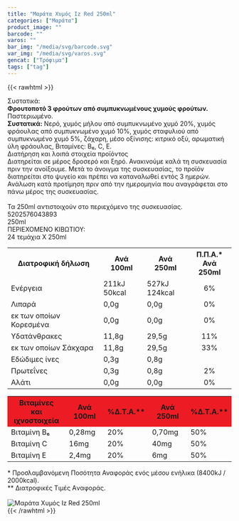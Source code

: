 ```yaml
---
title: "Μαράτα Χυμός Iz Red 250ml"
categories: ["Μαράτα"]
product_image: ""
barcode: ""
varos: ""
bar_img: "/media/svg/barcode.svg"
var_img: "/media/svg/varos.svg"
gencat: ["Τρόφιμα"]
tags: ["tag"]
---
```

{{< rawhtml >}}

<div class="sload382"><div class="product"><div id="sistatika">Συστατικά:</div><div class="alltext"><b>Φρουτοποτό 3 φρούτων από συμπυκνωμένους χυμούς φρούτων.</b> Παστεριωμένο.<br><b>Συστατικά:</b> Νερό, χυμός μήλου από συμπυκνωμένο χυμό 20%, χυμός φράουλας από συμπυκνωμένο χυμό 10%, χυμός σταφυλιού από συμπυκνωμένο χυμό 5%, ζάχαρη, μέσο οξίνισης: κιτρικό οξύ, αρωματική ύλη φράουλας, Βιταμίνες: Β₆, C, E.</div><div id="loipa">Διατήρηση και λοιπά στοιχεία προϊόντος</div><div class="alltext">Διατηρείται σε μέρος δροσερό και ξηρό. Ανακινούμε καλά τη συσκευασία πριν την ανοίξουμε. Μετά το άνοιγμα της συσκευασίας, το προϊόν διατηρείται στο ψυγείο και πρέπει να καταναλωθεί εντός 3 ημερών. Ανάλωση κατά προτίμηση πριν από την ημερομηνία που αναγράφεται στο πάνω μέρος της συσκευασίας.<br><br>Τα 250ml αντιστοιχούν στο περιεχόμενο της συσκευασίας.</div><div id="barcode"><div id="barimage1"></div><span id="bartext">5202576043893</span></div><div id="varos"><div id="varosimage1"></div><span id="varostext">250ml</span></div><div id="kivotio">ΠΕΡΙΕΧΟΜΕΝΟ ΚΙΒΩΤΙΟΥ:<br>24 τεμάχια Χ 250ml</div><div class="tabout"><table id="diatable"><tbody><tr><th>Διατροφική δήλωση</th><th>Ανά 100ml</th><th>Ανά 250ml</th><th>Π.Π.Α.*<br>Ανά 250ml</th></tr><tr><td class="texr2">Ενέργεια</td><td class="texr">211kJ<br>50kcal</td><td class="texr">527kJ<br>124kcal</td><td class="texr" style="text-align:center">6%</td></tr><tr><td class="texr2">Λιπαρά</td><td class="texr">0,0g</td><td class="texr">0,0g</td><td class="texr" style="text-align:center">0%</td></tr><tr><td class="gray">εκ των οποίων Κορεσµένα</td><td class="gray2">0,0g</td><td class="gray2">0,0g</td><td class="gray2" style="text-align:center">0%</td></tr><tr><td class="texr2">Yδατάνθρακες</td><td class="texr">11,8g</td><td class="texr">29,5g</td><td class="texr" style="text-align:center">11%</td></tr><tr><td class="gray">εκ των οποίων Σάκχαρα</td><td class="gray2">11,8g</td><td class="gray2">29,5g</td><td class="gray2" style="text-align:center">33%</td></tr><tr><td class="texr2">Eδώδιμες ίνες</td><td class="texr">0,3g</td><td class="texr">0,8g</td><td class="texr" style="text-align:center"></td></tr><tr><td class="texr2">Πρωτεΐνες</td><td class="texr">0,3g</td><td class="texr">0,8g</td><td class="texr" style="text-align:center">2%</td></tr><tr><td class="texr2">Αλάτι</td><td class="texr">0,0g</td><td class="texr">0,0g</td><td class="texr" style="text-align:center">0%</td></tr></tbody></table></div><div class="keno"></div><div class="tabout"><table id="diatable"><tbody><tr><th style="background:#ed1c24">Βιταμίνες<br>και ιχνοστοιχεία</th><th style="background:#ed1c24">Ανά 100ml</th><th style="background:#ed1c24">%Δ.Τ.Α.**</th><th style="background:#ed1c24">Ανά 250ml</th><th style="background:#ed1c24">%Δ.Τ.Α.**</th></tr><tr><td class="texr2">Βιταμίνη Β₆</td><td class="texr">0,28mg</td><td class="texr">20%</td><td class="texr">0,70mg</td><td class="texr">50%</td></tr><tr><td class="texr2">Βιταμίνη C</td><td class="texr">16mg</td><td class="texr">20%</td><td class="texr">40mg</td><td class="texr">50%</td></tr><tr><td class="texr2">Βιταμίνη E</td><td class="texr">2,4mg</td><td class="texr">20%</td><td class="texr">6mg</td><td class="texr">50%</td></tr></tbody></table></div><div class="alltext">* Προσλαμβανόμενη Ποσότητα Αναφοράς ενός μέσου ενήλικα (8400kJ / 2000kcal).<br>** Διατροφικές Τιμές Aναφοράς.</div><br><div class="pimg"><img alt="Μαράτα Χυμός Iz Red 250ml" title="Μαράτα Χυμός Iz Red 250ml" src="/media/images/marata-xymos-iz-red-250ml.jpg"></div></div></div>
{{< /rawhtml >}}


